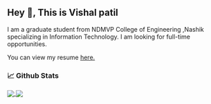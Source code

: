 ## Hey 👋, This is Vishal patil
<p align='left'>I am a graduate student from NDMVP College of Engineering ,Nashik specializing in Information Technology. I am looking for full-time opportunities.</p><p align='left'> You can view my resume <a href='https://drive.google.com/file/d/1-EDsLAxNrC2xQjjbS8KZrvNlvWG6p8zH/view?usp=sharing?usp=sharing ' target=_blank><u>here</u>.</a></p>


### 📈 **Github Stats**

<a href="https://github.com/vishalPaatil">
<img align="center" src="https://github-readme-stats.vercel.app/api?username=vishalPaatil&show_icons=true&include_all_commits=true&theme=blue-green&count_private=true">
</a>
<a href="https://github.com/remcohalman/github-readme-stats">
<img align="center" src="https://github-readme-stats.anuraghazra1.vercel.app/api/top-langs/?username=vishalPaatil&layout=compact&theme=blue-green" />
</a>
